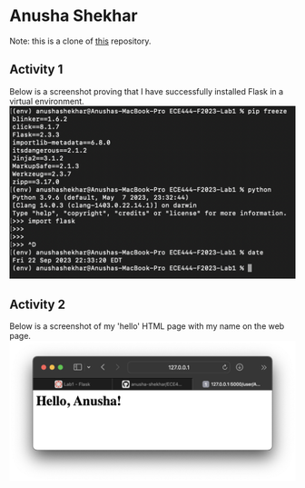 # Anusha Shekhar
Note: this is a clone of [this](https://github.com/miguelgrinberg/flask) repository.

## Activity 1
Below is a screenshot proving that I have successfully installed Flask in a virtual environment. 
![activity 1: flask has been installed](./images/lab1_activity1.png)

## Activity 2
Below is a screenshot of my 'hello' HTML page with my name on the web page.
![activity 2: hello Anusha](./images/lab1_activity2.png)
